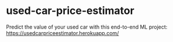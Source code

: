 # used-car-price-estimator
Predict the value of your used car with this end-to-end ML project: https://usedcarpriceestimator.herokuapp.com/
